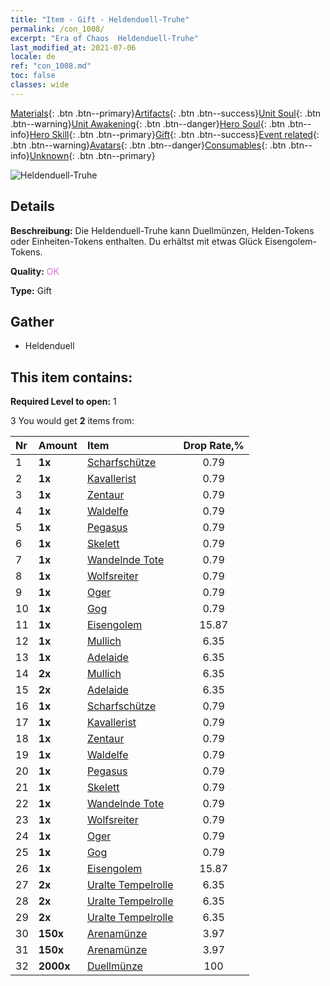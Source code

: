 ```yaml
---
title: "Item - Gift - Heldenduell-Truhe"
permalink: /con_1008/
excerpt: "Era of Chaos  Heldenduell-Truhe"
last_modified_at: 2021-07-06
locale: de
ref: "con_1008.md"
toc: false
classes: wide
---
```

 [Materials](/ItemsDE/){: .btn .btn--primary}[Artifacts](/ItemsDE/Artifacts/){: .btn .btn--success}[Unit Soul](/ItemsDE/UnitSoul/){: .btn .btn--warning}[Unit Awakening](/ItemsDE/UnitAwakening/){: .btn .btn--danger}[Hero Soul](/ItemsDE/HeroSoul/){: .btn .btn--info}[Hero Skill](/ItemsDE/HeroSkill/){: .btn .btn--primary}[Gift](/ItemsDE/Gift/){: .btn .btn--success}[Event related](/ItemsDE/Events/){: .btn .btn--warning}[Avatars](/ItemsDE/Avatars/){: .btn .btn--danger}[Consumables](/ItemsDE/Consumables/){: .btn .btn--info}[Unknown](/ItemsDE/Unknown/){: .btn .btn--primary}

 ![Heldenduell-Truhe](/images/t/i_50002.png)

## Details
 **Beschreibung:** Die Heldenduell-Truhe kann Duellmünzen, Helden-Tokens oder Einheiten-Tokens enthalten. Du erhältst mit etwas Glück Eisengolem-Tokens.

 **Quality:** <span style="color: #DA70D6">OK</span>

 **Type:** Gift

## Gather

*    Heldenduell 

## This item contains:

 **Required Level to open:** 1

 3 You would get **2** items  from:

  | Nr | Amount |     Item    | Drop Rate,% |
  |:---|:-------|:------------|:---------:|
  | 1 |  **1x** | [Scharfschütze](/ItemsDE/unt_191/) | 0.79 | 
  | 2 |  **1x** | [Kavallerist](/ItemsDE/unt_195/) | 0.79 | 
  | 3 |  **1x** | [Zentaur](/ItemsDE/unt_199/) | 0.79 | 
  | 4 |  **1x** | [Waldelfe](/ItemsDE/unt_201/) | 0.79 | 
  | 5 |  **1x** | [Pegasus](/ItemsDE/unt_202/) | 0.79 | 
  | 6 |  **1x** | [Skelett](/ItemsDE/unt_208/) | 0.79 | 
  | 7 |  **1x** | [Wandelnde Tote](/ItemsDE/unt_209/) | 0.79 | 
  | 8 |  **1x** | [Wolfsreiter](/ItemsDE/unt_218/) | 0.79 | 
  | 9 |  **1x** | [Oger](/ItemsDE/unt_220/) | 0.79 | 
  | 10 |  **1x** | [Gog](/ItemsDE/unt_227/) | 0.79 | 
  | 11 |  **1x** | [Eisengolem](/ItemsDE/unt_237/) | 15.87 | 
  | 12 |  **1x** | [Mullich](/ItemsDE/her_360/) | 6.35 | 
  | 13 |  **1x** | [Adelaide](/ItemsDE/her_359/) | 6.35 | 
  | 14 |  **2x** | [Mullich](/ItemsDE/her_360/) | 6.35 | 
  | 15 |  **2x** | [Adelaide](/ItemsDE/her_359/) | 6.35 | 
  | 16 |  **1x** | [Scharfschütze](/ItemsDE/unt_191/) | 0.79 | 
  | 17 |  **1x** | [Kavallerist](/ItemsDE/unt_195/) | 0.79 | 
  | 18 |  **1x** | [Zentaur](/ItemsDE/unt_199/) | 0.79 | 
  | 19 |  **1x** | [Waldelfe](/ItemsDE/unt_201/) | 0.79 | 
  | 20 |  **1x** | [Pegasus](/ItemsDE/unt_202/) | 0.79 | 
  | 21 |  **1x** | [Skelett](/ItemsDE/unt_208/) | 0.79 | 
  | 22 |  **1x** | [Wandelnde Tote](/ItemsDE/unt_209/) | 0.79 | 
  | 23 |  **1x** | [Wolfsreiter](/ItemsDE/unt_218/) | 0.79 | 
  | 24 |  **1x** | [Oger](/ItemsDE/unt_220/) | 0.79 | 
  | 25 |  **1x** | [Gog](/ItemsDE/unt_227/) | 0.79 | 
  | 26 |  **1x** | [Eisengolem](/ItemsDE/unt_237/) | 15.87 | 
  | 27 |  **2x** | [Uralte Tempelrolle](/ItemsDE/con_697/) | 6.35 | 
  | 28 |  **2x** | [Uralte Tempelrolle](/ItemsDE/con_697/) | 6.35 | 
  | 29 |  **2x** | [Uralte Tempelrolle](/ItemsDE/con_697/) | 6.35 | 
  | 30 |  **150x** | [Arenamünze](/ItemsDE/con_903/) | 3.97 | 
  | 31 |  **150x** | [Arenamünze](/ItemsDE/con_903/) | 3.97 | 
  | 32 |  **2000x** | [Duellmünze](/ItemsDE/con_907/) | 100 | 

